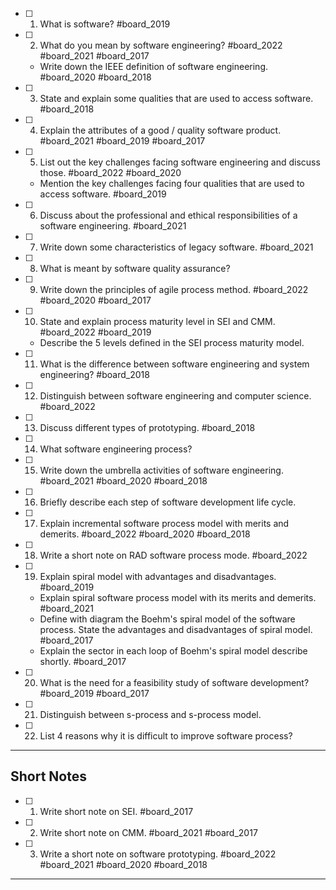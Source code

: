 - [ ] 1. What is software? #board_2019 
- [ ] 2. What do you mean by software engineering? #board_2022 #board_2021 #board_2017 
	- Write down the IEEE definition of software engineering. #board_2020 #board_2018 
- [ ] 3. State and explain some qualities that are used to access software. #board_2018  
- [ ] 4. Explain the attributes of a good / quality software product. #board_2021 #board_2019  #board_2017 
- [ ] 5. List out the key challenges facing software engineering and discuss those. #board_2022 #board_2020  
	- Mention the key challenges facing four qualities that are used to access software. #board_2019 
- [ ] 6. Discuss about the professional and ethical responsibilities of a software engineering. #board_2021 
- [ ] 7. Write down some characteristics of legacy software. #board_2021 
- [ ] 8. What is meant by software quality assurance?
- [ ] 9. Write down the principles of agile process method. #board_2022 #board_2020 #board_2017    
- [ ] 10. State and explain process maturity level in SEI and CMM. #board_2022 #board_2019 
	- Describe the 5 levels defined in the SEI process maturity model.
- [ ] 11. What is the difference between software engineering and system engineering? #board_2018 
- [ ] 12. Distinguish between software engineering and computer science. #board_2022 
- [ ] 13. Discuss different types of prototyping. #board_2018 
- [ ] 14. What software engineering process?
- [ ] 15. Write down the umbrella activities of software engineering. #board_2021 #board_2020 #board_2018     
- [ ] 16. Briefly describe each step of software development life cycle.
- [ ] 17. Explain incremental software process model with merits and demerits. #board_2022 #board_2020 #board_2018 
- [ ] 18. Write a short note on RAD software process mode. #board_2022 
- [ ] 19. Explain spiral model with advantages and disadvantages. #board_2019  
	- Explain spiral software process model with its merits and demerits. #board_2021 
	- Define with diagram the Boehm's spiral model of the software process. State the advantages and disadvantages of spiral model. #board_2017 
	- Explain the sector in each loop of Boehm's spiral model describe shortly. #board_2017 
- [ ] 20. What is the need for a feasibility study of software development? #board_2019 #board_2017 
- [ ] 21. Distinguish between s-process and s-process model.
- [ ] 22. List 4 reasons why it is difficult to improve software process?

---

## Short Notes
- [ ] 1. Write short note on SEI. #board_2017 
- [ ] 2. Write short note on CMM. #board_2021 #board_2017 
- [ ] 3. Write a short note on software prototyping. #board_2022 #board_2021 #board_2020 #board_2018 

---
   

    
